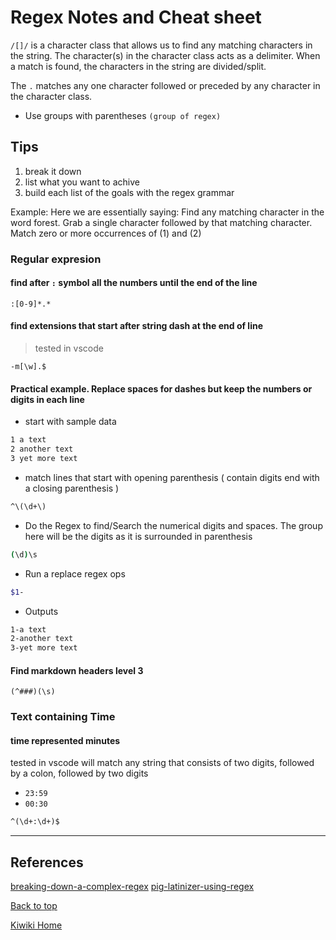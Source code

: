 # Regex Notes and Cheat sheet

`/[]/` is a character class that allows us to find any matching characters in the string. The character(s) in the character class acts as a delimiter. When a match is found, the characters in the string are divided/split.

The `.` matches any one character followed or preceded by any character in the character class.

- Use groups with parentheses `(group of regex)`

## Tips

1. break it down
2. list what you want to achive
3. build each list of the goals with the regex grammar

Example:
Here we are essentially saying:
Find any matching character in the word forest.
Grab a single character followed by that matching character.
Match zero or more occurrences of (1) and (2)

### Regular expresion

#### find after `:` symbol all the numbers until the end of the line

`:[0-9]*.*`

#### find extensions that start after string dash at the end of line
> tested in vscode

`-m[\w].$`

#### Practical example. Replace spaces for dashes but keep the numbers or digits in each line

- start with sample data

```bash
1 a text
2 another text
3 yet more text
```
- match lines that start with opening parenthesis ( contain digits end with a closing parenthesis )
```cmd
^\(\d+\)
```

- Do the Regex to find/Search the numerical digits and spaces. The group here will be the digits as it is surrounded in parenthesis

```bash
(\d)\s
```

- Run a replace regex ops

```bash
$1-
```

- Outputs

```bash
1-a text
2-another text
3-yet more text
```

#### Find markdown headers level 3

`(^###)(\s)`


### Text containing Time

#### time represented minutes

tested in vscode will match any string that consists of two digits, followed by a colon, followed by two digits

* `23:59`
* `00:30`

```perl
^(\d+:\d+)$
```

---

## References

[breaking-down-a-complex-regex](https://medium.com/better-programming/breaking-down-a-complex-regex-73b6c795a2be)
[pig-latinizer-using-regex](https://aubreeabril.wordpress.com/2018/08/23/pig-latinizer-using-regex/)

[Back to top](#)

[Kiwiki Home](/../../)
